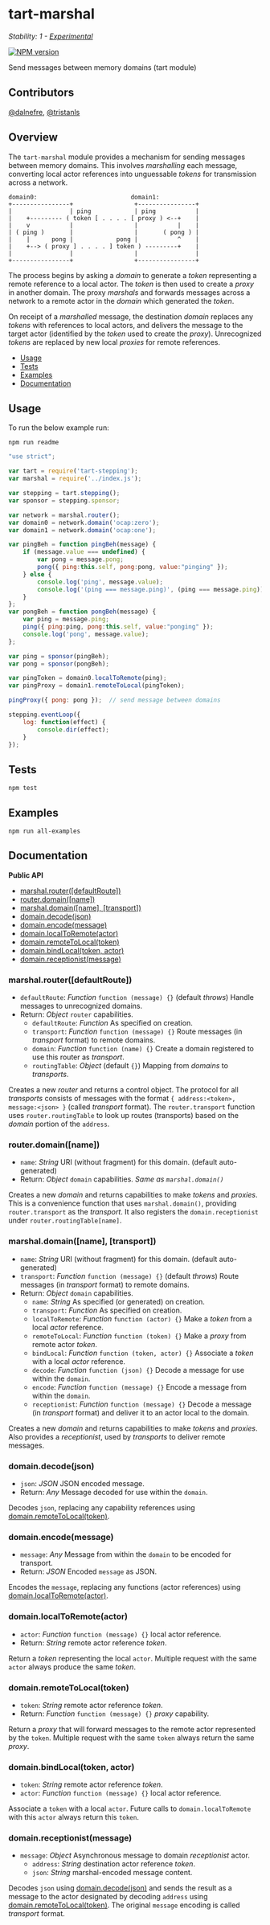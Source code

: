 tart-marshal
============

_Stability: 1 - [Experimental](https://github.com/tristanls/stability-index#stability-1---experimental)_

[![NPM version](https://badge.fury.io/js/tart-marshal.png)](http://npmjs.org/package/tart-marshal)

Send messages between memory domains (tart module)

## Contributors

[@dalnefre](https://github.com/dalnefre), [@tristanls](https://github.com/tristanls)

## Overview

The `tart-marshal` module provides a mechanism for sending messages between memory domains. This involves _marshalling_ each message, converting local actor references into unguessable _tokens_ for transmission across a network.

```
domain0:                          domain1:
+----------------+                 +----------------+
|                | ping            | ping           |
|    +--------- ( token [ . . . . [ proxy ) <--+    |
|    v           |                 |           |    |
| ( ping )       |                 |       ( pong ) |
|    |      pong |            pong |           ^    |
|    +--> ( proxy ] . . . . ] token ) ---------+    |
|                |                 |                |
+----------------+                 +----------------+
```
The process begins by asking a _domain_ to generate a _token_ representing a remote reference to a local actor. The _token_ is then used to create a _proxy_ in another domain. The proxy _marshals_ and forwards messages across a network to a remote actor in the _domain_ which generated the _token_.

On receipt of a _marshalled_ message, the destination _domain_ replaces any _tokens_ with references to local actors, and delivers the message to the target actor (identified by the _token_ used to create the _proxy_). Unrecognized _tokens_ are replaced by new local _proxies_ for remote references.

  * [Usage](#usage)
  * [Tests](#tests)
  * [Examples](#examples)
  * [Documentation](#documentation)

## Usage

To run the below example run:

    npm run readme

```javascript
"use strict";

var tart = require('tart-stepping');
var marshal = require('../index.js');

var stepping = tart.stepping();
var sponsor = stepping.sponsor;

var network = marshal.router();
var domain0 = network.domain('ocap:zero');
var domain1 = network.domain('ocap:one');

var pingBeh = function pingBeh(message) {
    if (message.value === undefined) {
        var pong = message.pong;
        pong({ ping:this.self, pong:pong, value:"pinging" });
    } else {
        console.log('ping', message.value);
        console.log('(ping === message.ping)', (ping === message.ping));
    }
};
var pongBeh = function pongBeh(message) {
    var ping = message.ping;
    ping({ ping:ping, pong:this.self, value:"ponging" });
    console.log('pong', message.value);
};

var ping = sponsor(pingBeh);
var pong = sponsor(pongBeh);

var pingToken = domain0.localToRemote(ping);
var pingProxy = domain1.remoteToLocal(pingToken);

pingProxy({ pong: pong });  // send message between domains

stepping.eventLoop({
    log: function(effect) {
        console.dir(effect);
    }
});

```

## Tests

    npm test

## Examples

    npm run all-examples

## Documentation

**Public API**

  * [marshal.router(\[defaultRoute\])](#marshalrouterdefaultroute)
  * [router.domain(\[name\])](#routerdomainname)
  * [marshal.domain(\[name\], \[transport\])](#marshaldomainnametransport)
  * [domain.decode(json)](#domaindecodejson)
  * [domain.encode(message)](#domainencodemessage)
  * [domain.localToRemote(actor)](#domainlocaltoremoteactor)
  * [domain.remoteToLocal(token)](#domainremotetolocaltoken)
  * [domain.bindLocal(token, actor)](#bindlocaltokenactor)
  * [domain.receptionist(message)](#domainreceptionistmessage)

### marshal.router([defaultRoute])

  * `defaultRoute`: _Function_ `function (message) {}` (default _throws_)
      Handle messages to unrecognized domains.
  * Return: _Object_ `router` capabilities.
    * `defaultRoute`: _Function_ As specified on creation.
    * `transport`: _Function_ `function (message) {}`
        Route messages (in _transport_ format) to remote domains.
    * `domain`: _Function_ `function (name) {}`
        Create a domain registered to use this router as _transport_.
    * `routingTable`: _Object_ (default `{}`)
        Mapping from _domains_ to _transports_.

Creates a new _router_ and returns a control object. The protocol for all _transports_ consists of messages with the format `{ address:<token>, message:<json> }` (called _transport_ format). The `router.transport` function uses `router.routingTable` to look up routes (transports) based on the _domain_ portion of the `address`.

### router.domain([name])

  * `name`: _String_ URI (without fragment) for this domain. (default auto-generated)
  * Return: _Object_ `domain` capabilities.
    _Same as `marshal.domain()`_

Creates a new _domain_ and returns capabilities to make _tokens_ and _proxies_. This is a convenience function that uses `marshal.domain()`, providing `router.transport` as the _transport_. It also registers the `domain.receptionist` under `router.routingTable[name]`.

### marshal.domain([name], [transport])

  * `name`: _String_ URI (without fragment) for this domain. (default auto-generated)
  * `transport`: _Function_ `function (message) {}` (default _throws_)
      Route messages (in _transport_ format) to remote domains.
  * Return: _Object_ `domain` capabilities.
    * `name`: _String_ As specified (or generated) on creation.
    * `transport`: _Function_ As specified on creation.
    * `localToRemote`: _Function_ `function (actor) {}`
        Make a _token_ from a local _actor_ reference.
    * `remoteToLocal`: _Function_ `function (token) {}`
        Make a _proxy_ from remote actor _token_.
    * `bindLocal`: _Function_ `function (token, actor) {}`
        Associate a _token_ with a local _actor_ reference.
    * `decode`: _Function_ `function (json) {}`
        Decode a message for use within the `domain`.
    * `encode`: _Function_ `function (message) {}`
        Encode a message from within the `domain`.
    * `receptionist`: _Function_ `function (message) {}`
        Decode a message (in _transport_ format)
        and deliver it to an actor local to the domain.

Creates a new _domain_ and returns capabilities to make _tokens_ and _proxies_. Also provides a _receptionist_, used by _transports_ to deliver remote messages.

### domain.decode(json)

  * `json`: _JSON_ JSON encoded message.
  * Return: _Any_ Message decoded for use within the `domain`.

Decodes `json`, replacing any capability references using [domain.remoteToLocal(token)](#domainremotetolocaltoken).

### domain.encode(message)

  * `message`: _Any_ Message from within the `domain` to be encoded for transport.
  * Return: _JSON_ Encoded `message` as JSON.

Encodes the `message`, replacing any functions (actor references) using [domain.localToRemote(actor)](#domainlocaltoremoteactor).

### domain.localToRemote(actor)

  * `actor`: _Function_ `function (message) {}` local actor reference.
  * Return: _String_ remote actor reference _token_.

Return a _token_ representing the local `actor`. Multiple request with the same `actor` always produce the same _token_.

### domain.remoteToLocal(token)

  * `token`: _String_ remote actor reference _token_.
  * Return: _Function_ `function (message) {}` _proxy_ capability.

Return a _proxy_ that will forward messages to the remote actor represented by the `token`. Multiple request with the same `token` always return the same _proxy_.

### domain.bindLocal(token, actor)

  * `token`: _String_ remote actor reference _token_.
  * `actor`: _Function_ `function (message) {}` local actor reference.

Associate a `token` with a local `actor`. Future calls to `domain.localToRemote` with this `actor` always return this `token`.

### domain.receptionist(message)

  * `message`: _Object_ Asynchronous message to domain _receptionist_ actor.
    * `address`: _String_ destination actor reference _token_.
    * `json`: _String_ marshal-encoded message content.

Decodes `json` using [domain.decode(json)](#domaindecodejson) and sends the result as a message to the actor designated by decoding `address` using [domain.remoteToLocal(token)](#domainremotetolocaltoken).  The original `message` encoding is called _transport_ format.
